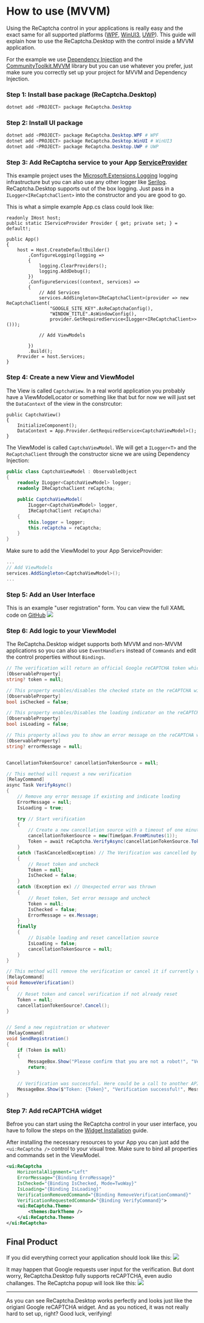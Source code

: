 # How to use (MVVM)
Using the ReCaptcha control in your applications is really easy and the exact same for all supported platforms ([WPF](https://learn.microsoft.com/en-us/dotnet/desktop/wpf), [WinUI3](https://learn.microsoft.com/en-us/windows/apps/winui/winui3/), [UWP](https://learn.microsoft.com/windows/uwp/)). This guide will explain how to use the ReCaptcha.Desktop with the control inside a MVVM application.

For the example we use [Dependency Injection](https://learn.microsoft.com/dotnet/core/extensions/dependency-injection) and the [CommunityToolkit.MVVM](https://learn.microsoft.com/dotnet/communitytoolkit/mvvm/) library but you can use whatever you prefer, just make sure you correctly set up your project for MVVM and Dependency Injection.

### Step 1: Install base package (ReCaptcha.Desktop)
```powershell
dotnet add <PROJECT> package ReCaptcha.Desktop
```

### Step 2: Install UI package
```powershell
dotnet add <PROJECT> package ReCaptcha.Desktop.WPF # WPF
dotnet add <PROJECT> package ReCaptcha.Desktop.WinUI # WinUI3
dotnet add <PROJECT> package ReCaptcha.Desktop.UWP # UWP
```

### Step 3: Add ReCaptcha service to your App [ServiceProvider](https://learn.microsoft.com/dotnet/api/microsoft.extensions.dependencyinjection.serviceprovider)

This example project uses the [Microsoft.Extensions.Logging](https://learn.microsoft.com/en-us/dotnet/core/extensions/logging) logging infrastructure but you can also use any other logger like [Serilog](https://serilog.net/). ReCaptcha.Desktop supports out of the box logging. Just pass in a `ILogger<IReCaptchaClient>` into the constructor and you are good to go.

This is what a simple example App.cs class could look like:
```cs{15-18}
readonly IHost host;
public static IServiceProvider Provider { get; private set; } = default!;

public App()
{
    host = Host.CreateDefaultBuilder()
        .ConfigureLogging(logging =>
        {
            logging.ClearProviders();
            logging.AddDebug();
        })
        .ConfigureServices((context, services) =>
        {
            // Add Services
            services.AddSingleton<IReCaptchaClient>(provider => new ReCaptchaClient(
                "GOOGLE_SITE_KEY".AsReCaptchaConfig(),
                "WINDOW_TITLE".AsWindowConfig(),
                provider.GetRequiredService<ILogger<IReCaptchaClient>>()));

            // Add ViewModels

        })
        .Build();
    Provider = host.Services;
}
```

### Step 4: Create a new View and ViewModel

The View is called `CaptchaView`. In a real world application you probably have a ViewModelLocator or something like that but for now we will just set the `DataContext` of the view in the constrcutor:
```cs{4}
public CaptchaView()
{
    InitializeComponent();
    DataContext = App.Provider.GetRequiredService<CaptchaViewModel>();
}
```

The ViewModel is called `CaptchaViewModel`. We will get a `ILogger<T>` and the `ReCaptchaClient` through the constructor sicne we are using Dependency Injection:
```cs
public class CaptchaViewModel : ObservableObject
{
    readonly ILogger<CaptchaViewModel> logger;
    readonly IReCaptchaClient reCaptcha;

    public CaptchaViewModel(
        ILogger<CaptchaViewModel> logger,
        IReCaptchaClient reCaptcha)
    {
        this.logger = logger;
        this.reCaptcha = reCaptcha;
    }
}
```
Make sure to add the ViewModel to your App ServiceProvider:
```cs
...
// Add ViewModels
services.AddSingleton<CaptchaViewModel>();
...
```

### Step 5: Add an User Interface
This is an example "user registration" form. You can view the full XAML code on [GitHub](https://github.com/IcySnex/ReCaptcha.Desktop/tree/main/Samples/SimpleExampleMVVM/Views/CaptchaView.xaml)
![](/guide/how-to-use/userinterface.gif)

### Step 6: Add logic to your ViewModel
The ReCaptcha.Desktop widget supports both MVVM and non-MVVM applications so you can also use `EventHandlers` instead of `Commands` and edit the control properties without `Bindings`.
```cs
// The verification will return an official Google reCAPTCHA token which could be used to verify other Google services
[ObservableProperty]
string? token = null;

// This property enables/disables the checked state on the reCAPTCHA widget
[ObservableProperty]
bool isChecked = false;

// This property enables/Disables the loading indicator on the reCAPTCHA widget
[ObservableProperty]
bool isLoading = false;

// This property allows you to show an error message on the reCAPTCHA widget. null if no error
[ObservableProperty]
string? errorMessage = null;


CancellationTokenSource? cancellationTokenSource = null;

// This method will request a new verification
[RelayCommand]
async Task VerifyAsync()
{
    // Remove any error message if existing and indicate loading
    ErrorMessage = null;
    IsLoading = true;

    try // Start verification
    {
        // Create a new cancellation source with a timeout of one minute
        cancellationTokenSource = new(TimeSpan.FromMinutes(1));
        Token = await reCaptcha.VerifyAsync(cancellationTokenSource.Token);
    }
    catch (TaskCanceledException) // The Verification was cancelled by the user or it timed out
    {
        // Reset token and uncheck
        Token = null;
        IsChecked = false;
    }
    catch (Exception ex) // Unexpected error was thrown
    {
        // Reset token, Set error message and uncheck
        Token = null;
        IsChecked = false;
        ErrorMessage = ex.Message;
    }
    finally
    {
        // Disable loading and reset cancellation source
        IsLoading = false;
        cancellationTokenSource = null;
    }
}

// This method will remove the verification or cancel it if currently verificating
[RelayCommand]
void RemoveVerification()
{
    // Reset token and cancel verification if not already reset
    Token = null;
    cancellationTokenSource?.Cancel();
}


// Send a new registration or whatever
[RelayCommand]
void SendRegistration()
{
    if (Token is null)
    {
        MessageBox.Show("Please confirm that you are not a robot!", "Verification failed!", MessageBoxButton.OK, MessageBoxImage.Error);
        return;
    }

    // Verification was successful. Here could be a call to another API which requires an official Google reCAPTCHA token
    MessageBox.Show($"Token: {Token}", "Verification successful!", MessageBoxButton.OK, MessageBoxImage.Information);
}
```

### Step 7: Add reCAPTCHA widget
Befroe you can start using the ReCaptcha control in your user interface, you have to follow the steps on the [Widget Installation](/guide/widget#installation) guide.

After installing the necessary resources to your App you can just add the `<ui:ReCaptcha />` control to your visual tree. Make sure to bind all properties and commands set in the ViewModel.
```xml
<ui:ReCaptcha
    HorizontalAlignment="Left"
    ErrorMessage="{Binding ErroMessage}"
    IsChecked="{Binding IsChecked, Mode=TwoWay}"
    IsLoading="{Binding IsLoading}"
    VerificationRemovedCommand="{Binding RemoveVerificationCommand}"
    VerificationRequestedCommand="{Binding VerifyCommand}">
    <ui:ReCaptcha.Theme>
        <themes:DarkTheme />
    </ui:ReCaptcha.Theme>
</ui:ReCaptcha>
```

## Final Product
If you did everything correct your application should look like this:
![](/guide/how-to-use/finished.gif)

It may happen that Google requests user input for the verification. But dont worry, ReCaptcha.Desktop fully supports reCAPTCHA, even audio challanges. The ReCaptcha popup will look like this:
![](/guide/how-to-use/finished-user.gif)

---

As you can see ReCaptcha.Desktop works perfectly and looks just like the origianl Google reCAPTCHA widget. And as you noticed, it was not really hard to set up, right? Good luck, verifying!